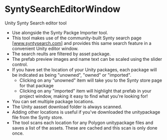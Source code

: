 # SyntySearchEditorWindow
Unity Synty Search editor tool

- Use alongside the Synty Packge Importer tool.
- This tool makes use of the community-built Synty search page [www.syntysearch.com] and provides this same search feature in a convenient Unity editor window.
- The search reults are filtered by asset package.
- The prefab preview images and name text can be scaled using the slider control. 
- If you have set the location of your Unity packages, each package will be indicated as being "unowned", "owned" or "imported".
  - Clicking on any "unowned" item will take you to the Synty store page for that package
  - Clicking on any "imported" item will highlight that prefab in your project window, making it easy to find what you're looking for!
- You can set multiple package locations.
- The Unity aasset download folder is always scanned.
- Adding other locations is useful if you've downloaded the unitypackage file from the Synty store.
- The tool scans each location for any Polygon unitypackage files and saves a list of the assets. These are cached and this scan is only done once.

